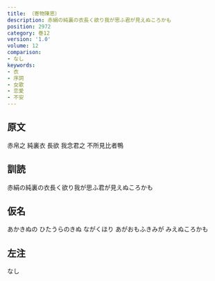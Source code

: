 ```yaml
---
title: （寄物陳思）
description: 赤絹の純裏の衣長く欲り我が思ふ君が見えぬころかも
position: 2972
category: 巻12
version: '1.0'
volume: 12
comparison:
- なし
keywords:
- 衣
- 序詞
- 女歌
- 恋愛
- 不安
---
```


## 原文

赤帛之 純裏衣 長欲 我念君之 不所見比者鴨

## 訓読

赤絹の純裏の衣長く欲り我が思ふ君が見えぬころかも

## 仮名

あかきぬの ひたうらのきぬ ながくほり あがおもふきみが みえぬころかも

## 左注

なし
